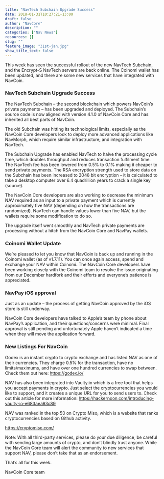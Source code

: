 ```yaml
---
title: "NavTech Subchain Upgrade Success"
date: 2018-01-31T10:27:21+13:00
draft: false
author: "NavCore"
description: ""
categories: ["Nav News"]
resources: []
slug: ""
feature_image: "31st-jan.jpg"
show_title_text: false
---
```


This week has seen the successful rollout of the new NavTech Subchain, and the Encrypt-S NavTech servers are back online. The Coinomi wallet has been updated, and there are some new services that have integrated with NavCoin.
<!--more-->

### NavTech Subchain Upgrade Success
The NavTech Subchain – the second blockchain which powers NavCoin’s private payments – has been upgraded and deployed. The Subchain’s source code is now aligned with version 4.1.0 of NavCoin Core and has inherited all best parts of NavCoin.

The old Subchain was hitting its technological limits, especially as the NavCoin Core developers look to deploy more advanced applications like NavMorph, which require similar infrastructure, and integration with NavTech.

The Subchain Upgrade has enabled NavTech to halve the processing cycle time, which doubles throughput and reduces transaction fulfilment time. The NavTech fee has been lowered from 0.5% to 0.1% making it cheaper to send private payments. The RSA encryption strength used to store data on the Subchain has been increased to 2048 bit encryption – it is calculated to take a desktop computer over 6.4 quadrillion years to crack a single key (source).

The NavCoin Core developers are also working to decrease the minimum NAV required as an input to a private payment which is currently approximately five NAV (depending on how the transactions are randomized). NavTech can handle values lower than five NAV, but the wallets require some modification to do so.

The upgrade itself went smoothly and NavTech private payments are processing without a hitch from the NavCoin Core and NavPay wallets.

### Coinomi Wallet Update
We’re pleased to let you know that NavCoin is back up and running in the Coinomi wallet (as of v1.7.11). You can once again access, spend and exchange your NAV within Coinomi. The NavCoin Core developers have been working closely with the Coinomi team to resolve the issue originating from our December hardfork and their efforts and everyone’s patience is appreciated.

### NavPay iOS approval
Just as an update – the process of getting NavCoin approved by the iOS store is still underway.

NavCoin Core developers have talked to Apple’s team by phone about NavPay’s  application, and their questions/concerns were minimal. Final approval is still pending and unfortunately Apple haven’t indicated a time when they will move the application forward.

### New Listings For NavCoin
Godex is an instant crypto to crypto exchange and has listed NAV as one of their currencies. They charge 0.5% for the transaction, have no limits/maximums, and have over one hundred currencies to swap between. Check them out here: https://godex.io/

NAV has also been integrated into Vaulty.io which is a free tool that helps you accept payments in crypto. Just select the cryptocurrencies you would like to support, and it creates a unique URL for you to send users to. Check out this article for more information: https://hackernoon.com/introducing-vaulty-io-e683aea93c89

NAV was ranked in the top 50 on Crypto Miso, which is a website that ranks cryptocurrencies based on Github activity.

https://cryptomiso.com/

Note: With all third-party services, please do your due diligence, be careful with sending large amounts of crypto, and don’t blindly trust anyone. While the NavCoin Core team will alert the community to new services that support NAV, please don’t take that as an endorsement.

That’s all for this week.

NavCoin Core team
